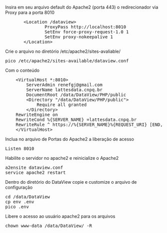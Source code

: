 

Insira em seu arquivo default do Apache2 (porta 443) o redirecionador via Proxy para a porta 8010
<pre>
       &lt;Location /dataview>
               ProxyPass http://localhost:8010
               SetEnv force-proxy-request-1.0 1
               SetEnv proxy-nokeepalive 1
       &lt;/Location>
</pre>

Crie o arquivo no diretório /etc/apache2/sites-avaliable/
<pre>pico /etc/apache2/sites-available/dataview.conf</pre>
Com o conteúdo
<pre>
    &lt;VirtualHost *:8010>
        ServerAdmin renefgj@gmail.com
        ServerName lattesdata.cnpq.br
        DocumentRoot /data/DataView/PHP/public
        &lt;Directory "/data/DataView/PHP/public">
            Require all granted
        &lt;/Directory>
    RewriteEngine on
    RewriteCond %{SERVER_NAME} =lattesdata.cnpq.br
    RewriteRule ^ https://%{SERVER_NAME}%{REQUEST_URI} [END,NE,R=permanent]
    &lt;/VirtualHost>
</pre>

Inclua no arquivo de Portas do Apache2 a liberação de acesso
<pre>
Listen 8010
</pre>

Habilite o servidor no apache2 e reinicialize o Apache2
<pre>
a2ensite dataview.conf
service apache2 restart
</pre>

Dentro do diretório do DataView copie e customize o arquivo de configuração
<pre>
cd /data/DataView
cp env .env
pico .env
</pre>

Libere o acesso ao usuário apache2 para os arquivos
<pre>
chown www-data /data/DataView/ -R
</pre>